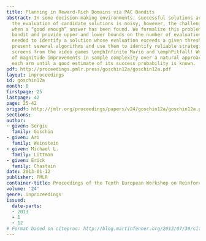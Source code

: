 ```yaml
---
title: Planning in Reward-Rich Domains via PAC Bandits
abstract: In some decision-making environments, successful solutions are common. If
  the evaluation of candidate solutions is noisy, however, the challenge is knowing
  when a “good enough” answer has been found. We formalize this problem as an infinite-armed
  bandit and provide upper and lower bounds on the number of evaluations or “pulls”
  needed to identify a solution whose evaluation exceeds a given threshold r0 . We
  present several algorithms and use them to identify reliable strategies for solving
  screens from the video games \emphInfinite Mario and \emphPitfall! We show order
  of magnitude improvements in sample complexity over a natural approach that pulls
  each arm until a good estimate of its success probability is known.
pdf: http://proceedings.pmlr.press/goschin12a/goschin12a.pdf
layout: inproceedings
id: goschin12a
month: 0
firstpage: 25
lastpage: 42
page: 25-42
origpdf: http://jmlr.org/proceedings/papers/v24/goschin12a/goschin12a.pdf
sections: 
author:
- given: Sergiu
  family: Goschin
- given: Ari
  family: Weinstein
- given: Michael L.
  family: Littman
- given: Erick
  family: Chastain
date: 2013-01-12
publisher: PMLR
container-title: Proceedings of the Tenth European Workshop on Reinforcement Learning
volume: '24'
genre: inproceedings
issued:
  date-parts:
  - 2013
  - 1
  - 12
# Format based on citeproc: http://blog.martinfenner.org/2013/07/30/citeproc-yaml-for-bibliographies/
---
```

